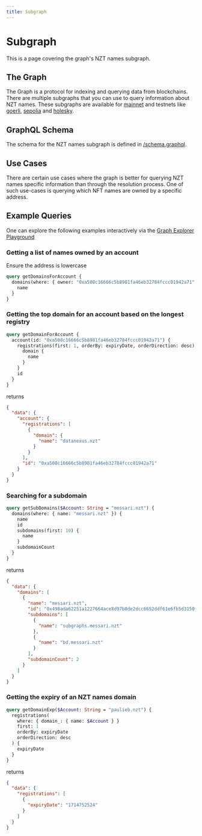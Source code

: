 ```yaml
---
title: Subgraph
---
```


# Subgraph

This is a page covering the graph's NZT names subgraph.

## The Graph

The Graph is a protocol for indexing and querying data from blockchains. There are multiple subgraphs that you can use to query information about NZT names.
These subgraphs are available for [mainnet](https://api.thegraph.com/subgraphs/name/ensdomains/ens) and testnets like [goerli](https://api.studio.thegraph.com/query/49574/ensgoerli/version/latest), [sepolia](https://api.studio.thegraph.com/query/49574/enssepolia/version/latest) and [holesky](https://api.studio.thegraph.com/query/49574/ensholesky/version/latest).

## GraphQL Schema

The schema for the NZT names subgraph is defined in [/schema.graphql](https://github.com/nexis-network/nexis-subgraph/blob/master/schema.graphql).

## Use Cases

There are certain use cases where the graph is better for querying NZT names specific information than through the resolution process.
One of such use-cases is querying which NFT names are owned by a specific address.

## Example Queries

One can explore the following examples interactively via the [Graph Explorer Playground](https://thegraph.com/hosted-service/subgraph/ensdomains/ens)



### Getting a list of names owned by an account

Ensure the address is lowercase

```graphql
query getDomainsForAccount {
  domains(where: { owner: "0xa508c16666c5b8981fa46eb32784fccc01942a71" }) {
    name
  }
}
```

<LiveDemo id="listnamesdemo" />

### Getting the top domain for an account based on the longest registry

```graphql
query getDomainForAccount {
  account(id: "0xa508c16666c5b8981fa46eb32784fccc01942a71") {
    registrations(first: 1, orderBy: expiryDate, orderDirection: desc) {
      domain {
        name
      }
    }
    id
  }
}
```

returns

```json
{
  "data": {
    "account": {
      "registrations": [
        {
          "domain": {
            "name": "datanexus.nzt"
          }
        }
      ],
      "id": "0xa508c16666c5b8981fa46eb32784fccc01942a71"
    }
  }
}
```

### Searching for a subdomain

```graphql
query getSubDomains($Account: String = "messari.nzt") {
  domains(where: { name: "messari.nzt" }) {
    name
    id
    subdomains(first: 10) {
      name
    }
    subdomainCount
  }
}
```

returns

```json
{
  "data": {
    "domains": [
      {
        "name": "messari.nzt",
        "id": "0x498ada62251a1227664ace8d97b0de2dcc6652ddf61e6fb5d3150f43ccf599e6",
        "subdomains": [
          {
            "name": "subgraphs.messari.nzt"
          },
          {
            "name": "bd.messari.nzt"
          }
        ],
        "subdomainCount": 2
      }
    ]
  }
}
```

### Getting the expiry of an NZT names domain

```graphql
query getDomainExp($Account: String = "paulieb.nzt") {
  registrations(
    where: { domain_: { name: $Account } }
    first: 1
    orderBy: expiryDate
    orderDirection: desc
  ) {
    expiryDate
  }
}
```

returns

```json
{
  "data": {
    "registrations": [
      {
        "expiryDate": "1714752524"
      }
    ]
  }
}
```